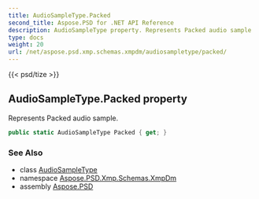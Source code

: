 ```yaml
---
title: AudioSampleType.Packed
second_title: Aspose.PSD for .NET API Reference
description: AudioSampleType property. Represents Packed audio sample
type: docs
weight: 20
url: /net/aspose.psd.xmp.schemas.xmpdm/audiosampletype/packed/
---
```

{{< psd/tize >}}
## AudioSampleType.Packed property

Represents Packed audio sample.

```csharp
public static AudioSampleType Packed { get; }
```

### See Also

* class [AudioSampleType](../)
* namespace [Aspose.PSD.Xmp.Schemas.XmpDm](../../audiosampletype/)
* assembly [Aspose.PSD](../../../)


